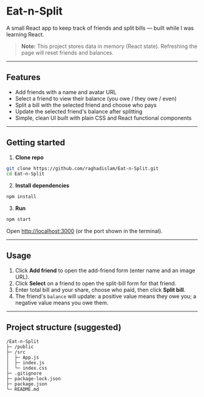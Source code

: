 # Eat-n-Split

A small React app to keep track of friends and split bills — built while I was learning React.

> **Note:** This project stores data in memory (React state). Refreshing the page will reset friends and balances.

---

## Features

- Add friends with a name and avatar URL
- Select a friend to view their balance (you owe / they owe / even)
- Split a bill with the selected friend and choose who pays
- Update the selected friend's balance after splitting
- Simple, clean UI built with plain CSS and React functional components

---

## Getting started

1. **Clone repo**

```bash
git clone https://github.com/raghadislam/Eat-n-Split.git
cd Eat-n-Split
```

2. **Install dependencies**

```bash
npm install
```

3. **Run**

```bash
npm start
```

Open [http://localhost:3000](http://localhost:3000) (or the port shown in the terminal).

---

## Usage

1. Click **Add friend** to open the add-friend form (enter name and an image URL).
2. Click **Select** on a friend to open the split-bill form for that friend.
3. Enter total bill and your share, choose who paid, then click **Split bill**.
4. The friend's `balance` will update: a positive value means they owe you; a negative value means you owe them.

---

## Project structure (suggested)

```
/Eat-n-Split
├─ /public
├─ /src
│  ├─ App.js
│  ├─ index.js
│  └─ index.css
├─ .gitignore
├─ package-lock.json
├─ package.json
└─ README.md
```
